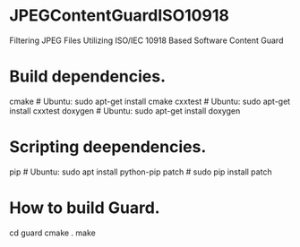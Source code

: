 # JPEGContentGuardISO10918
Filtering JPEG Files Utilizing ISO/IEC 10918 Based Software Content Guard


# Build dependencies.
cmake      # Ubuntu:  sudo apt-get install cmake
cxxtest    # Ubuntu:  sudo apt-get install cxxtest
doxygen    # Ubuntu:  sudo apt-get install doxygen


# Scripting deependencies.
pip        # Ubuntu:  sudo apt install python-pip
patch      # sudo pip install patch


# How to build Guard.
cd guard
cmake .
make 
